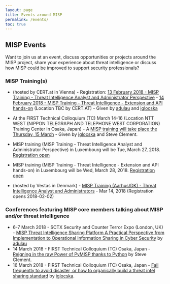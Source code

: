 ```yaml
---
layout: page
title: Events around MISP
permalink: /events/
toc: true
---
```


## MISP Events

Want to join us at an event, discuss opportunities or projects around the MISP project, share your experience about threat intelligence or discuss how MISP could be improved to support security professionals?

### MISP Training(s)


- (hosted by CERT.at in Vienna) - Registration: [13 February 2018 - MISP Training - Threat Intelligence Analyst and Administrator Perspective](https://www.eventbrite.com/e/misp-training-threat-intelligence-analyst-and-administrator-perspective-tickets-42120891721) - [14 February 2018 - MISP Training - Threat Intelligence - Extension and API hands-on](https://www.eventbrite.com/e/misp-training-threat-intelligence-extension-and-api-hands-on-tickets-42120930838) (Location TBC by CERT.AT) -  Given by [adulau](https://twitter.com/adulau) and [iglocska](https://twitter.com/Iglocska) 

- At the FIRST Technical Colloquium (TC) March 14-16 (Location NTT WEST (NIPPON TELEGRAPH AND TELEPHONE WEST CORPORATION) Training Center in Osaka, Japan) - A [MISP training will take place the Thursday, 15 March](https://www.first.org/events/colloquia/osaka2018/program) - Given by [iglocska](https://twitter.com/Iglocska) and Steve Clement.

- MISP training (MISP Training - Threat Intelligence Analyst and Administrator Perspective) in Luxembourg will be Tue, March 27, 2018. [Registration open](https://www.eventbrite.com/e/misp-training-threat-intelligence-analyst-and-administrator-perspective-tickets-42740671499)

- MISP training (MISP Training - Threat Intelligence - Extension and API hands-on) in Luxembourg will be Wed, March 28, 2018. [Registration open](https://www.eventbrite.com/e/misp-training-threat-intelligence-extension-and-api-hands-on-tickets-42740640406)

- (hosted by Vestas in Denmark) - [MISP Training (Aarhus/DK) - Threat Intelligence Analyst and Administrators](https://www.eventbrite.com/e/misp-training-aarhusdk-threat-intelligence-analyst-and-administrators-tickets-42311039458) - Mar 14, 2018 (Registration opens 2018-02-02)

### Conferences featuring MISP core members talking about MISP and/or threat intelligence

- 6-7 March 2018 - SCTX Security and Counter Terror Expo (London, UK) - [MISP Threat Intelligence Sharing Platform  A Practical Perspective from Implementation to Operational Information Sharing in Cyber Security](https://www.counterterrorexpo.com/cyber-threat-intelligence-kjgw/misp-threat-intelligence-sharing-platform--a-practical-perspective-from-implementation-to-operational-information-sharing-in-cyber-security) by [adulau](https://twitter.com/adulau)
- 14 March 2018 - FIRST Technical Colloquium (TC) Osaka, Japan - [Reigning in the raw Power of PyMISP thanks to Python](https://www.first.org/events/colloquia/osaka2018/program) by Steve Clement.
- 16 March 2018 - FIRST Technical Colloquium (TC) Osaka, Japan - [Fail frequently to avoid disaster, or how to organically build a threat intel sharing standard](https://www.first.org/events/colloquia/osaka2018/program) by [iglocska](https://twitter.com/Iglocska).

